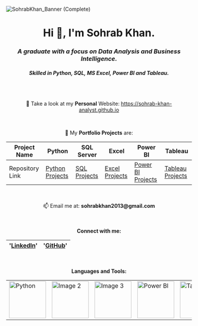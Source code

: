 
![SohrabKhan_Banner (Complete)](https://github.com/Sohrab-Khan-Analyst/Sohrab-Khan-Analyst/assets/126482848/ae2cf1f5-70fc-4904-a73c-1f3484cdf71d)



<div align="center">
<div align="center">

# Hi 👋, I'm Sohrab Khan.

</div>

<div align="center">
  
### _A graduate with a focus on Data Analysis and Business Intelligence._
#### _Skilled in Python, SQL, MS Excel, Power BI and Tableau._

</div>

<br>
<br>

📝 Take a look at my __Personal__ Website: https://sohrab-khan-analyst.github.io

<br>

🌱 My __Portfolio Projects__ are: 

| Project Name       | Python           | SQL Server       | Excel            | Power BI         | Tableau          |
|--------------------|------------------|------------------|------------------|------------------|------------------|
| Repository Link    | [Python Projects](https://github.com/Sohrab-Khan-Analyst/Python-PortfolioProjects) | [SQL Projects](https://github.com/Sohrab-Khan-Analyst/SQL-PortfolioProjects) | [Excel Projects](https://github.com/Sohrab-Khan-Analyst/Python-PortfolioProjects) | [Power BI Projects](https://www.novypro.com/profile_projects/sohrabkhan) | [Tableau Projects](https://public.tableau.com/app/profile/sohrab.khan.) |


<br>

📫 Email me at:  __sohrabkhan2013@gmail.com__

<br>

__Connect with me:__

  | '[__LinkedIn__](https://www.linkedin.com//in//sohrab-khan-58542b16a//)'  | '[__GitHub__](https://github.com/Sohrab-Khan-Analyst)'  |
  |-------------|----------|

<br>

__Languages and Tools:__

<table>
  <tr>
    <td><img src="https://www.python.org/static/community_logos/python-logo-master-v3-TM.png" alt="Python" width="100" height="100"></td>
    <td><img src="https://github.com/Sohrab-Khan-Analyst/Sohrab-Khan-Analyst/assets/126482848/038e7a33-75a2-4bc7-8962-d754995f7e1d" alt="Image 2" width="100" height="100"></td>
    <td><img src="https://github.com/Sohrab-Khan-Analyst/Sohrab-Khan-Analyst/assets/126482848/6a350ddb-a216-4493-8b50-943d8b3ae787" alt="Image 3" width="100" height="100"></td>
    <td><img src="https://github.com/Sohrab-Khan-Analyst/Sohrab-Khan-Analyst/assets/126482848/c322f270-aeeb-4e28-9287-920a1504e490" alt="Power BI" width="100" height="100"></td>
    <td><img src="https://github.com/Sohrab-Khan-Analyst/Sohrab-Khan-Analyst/assets/126482848/7844b791-34af-4c16-b755-ee00700bd058" alt="Tableau" width="100" height="100"></td>
  </tr>
</table>

</div>
